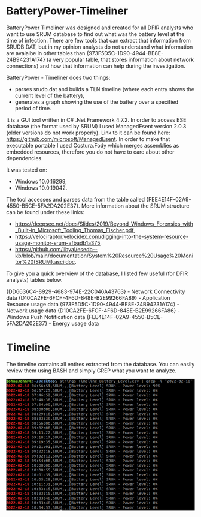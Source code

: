 # BatteryPower-Timeliner

BatteryPower Timeliner was designed and created for all DFIR analysts who want to use SRUM database to find out what was the battery level at the time of infection. There are few tools that can extract that information from SRUDB.DAT, but in my opinion analysts do not understand what information are avaialbe in other tables than {973F5D5C-1D90-4944-BE8E-24B94231A174} (a very popular table, that stores information about network connections) and how that information can help during the investigation. 

BatteryPower - Timeliner does two things:

- parses srudb.dat and builds a TLN timeline (where each entry shows the current level of the battery),
- generates a graph showing the use of the battery over a specified period of time.

It is a GUI tool written in C# .Net Framework 4.7.2. In order to access ESE database (the format used by SRUM) I used ManagedEsent version 2.0.3 (older versions do not work properly). Link to it can be found here: https://github.com/microsoft/ManagedEsent. In order to make that executable portable I used Costura.Fody which merges assemblies as embedded resources, therefore you do not have to care about other dependencies.

It was tested on:

- Windows 10.0.16299,
- Windows 10.0.19042.


The tool accesses and parses data from the table called {FEE4E14F-02A9-4550-B5CE-5FA2DA202E37}. More information about the SRUM structure can be found under these links:

- https://deepsec.net/docs/Slides/2019/Beyond_Windows_Forensics_with_Built-in_Microsoft_Tooling_Thomas_Fischer.pdf,
- https://velociraptor.velocidex.com/digging-into-the-system-resource-usage-monitor-srum-afbadb1a375,
- https://github.com/libyal/esedb--kb/blob/main/documentation/System%20Resource%20Usage%20Monitor%20(SRUM).asciidoc.

To give you a quick overview of the database, I listed few useful (for DFIR analysts) tables below.

{DD6636C4-8929-4683-974E-22C046A43763} - Network Connectivity data
{D10CA2FE-6FCF-4F6D-848E-B2E99266FA89} - Application Resource usage data
{973F5D5C-1D90-4944-BE8E-24B94231A174} - Network usage data
{D10CA2FE-6FCF-4F6D-848E-B2E99266FA86} - Windows Push Notification data
{FEE4E14F-02A9-4550-B5CE-5FA2DA202E37} - Energy usage data

# Timeline
The timeline contains all entires extracted from the database. You can easily review them using BASH and simply GREP what you want to analyze.

![alt text](https://github.com/gajos112/BatteryLevel-Timeliner/blob/main/images/0.png?raw=true)
